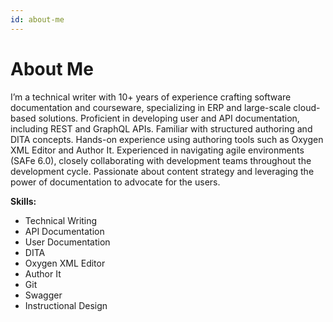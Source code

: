 ```yaml
---
id: about-me
---
```


# **About Me**

I’m a technical writer with 10+ years of experience crafting software documentation and courseware, specializing in ERP and large-scale cloud-based solutions. Proficient in developing user and API documentation, including REST and GraphQL APIs. Familiar with structured authoring and DITA concepts. Hands-on experience using authoring tools such as Oxygen XML Editor and Author It. Experienced in navigating agile environments (SAFe 6.0), closely collaborating with development teams throughout the development cycle. Passionate about content strategy and leveraging the power of documentation to advocate for the users.

**Skills:**

* Technical Writing
* API Documentation
* User Documentation
* DITA
* Oxygen XML Editor
* Author It
* Git
* Swagger
* Instructional Design

